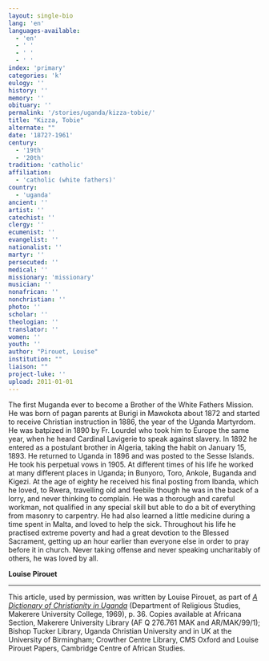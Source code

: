 ```yaml
---
layout: single-bio
lang: 'en'
languages-available:
  - 'en'
  - ' '
  - ' '
  - ' '
index: 'primary'
categories: 'k'
eulogy: ''
history: ''
memory: ''
obituary: ''
permalink: '/stories/uganda/kizza-tobie/'
title: "Kizza, Tobie"
alternate: ""
date: '1872?-1961'
century:
  - '19th'
  - '20th'
tradition: 'catholic'
affiliation:
  - 'catholic (white fathers)'
country:
  - 'uganda'
ancient: ''
artist: ''
catechist: ''
clergy: ''
ecumenist: ''
evangelist: ''
nationalist: ''
martyr: ''
persecuted: ''
medical: ''
missionary: 'missionary'
musician: ''
nonafrican: ''
nonchristian: ''
photo: ''
scholar: ''
theologian: ''
translator: ''
women: ''
youth: ''
author: "Pirouet, Louise"
institution: ""
liaison: ""
project-luke: ''
upload: 2011-01-01
---
```





The first Muganda ever to become a Brother of the White Fathers Mission. He was born of pagan parents at Burigi in Mawokota about 1872 and started to receive Christian instruction in 1886, the year of the Uganda Martyrdom. He was batpized in 1890 by Fr. Lourdel who took him to Europe the same year, when he heard Cardinal Lavigerie to speak against slavery. In 1892 he entered as a postulant brother in Algeria, taking the habit on January 15, 1893. He returned to Uganda in 1896 and was posted to the Sesse Islands. He took his perpetual vows in 1905. At different times of his life he worked at many different places in Uganda; in Bunyoro, Toro, Ankole, Buganda and Kigezi. At the age of eighty he received his final posting from Ibanda, which he loved, to Rwera, travelling old and feebile though he was in the back of a lorry, and never thinking to complain. He was a thorough and careful workman, not qualified in any special skill but able to do a bit of everything from masonry to carpentry. He had also learned a little medicine during a time spent in Malta, and loved to help the sick. Throughout his life he practised extreme poverty and had a great devotion to the Blessed Sacrament, getting up an hour earlier than everyone else in order to pray before it in church. Never taking offense and never speaking uncharitably of others, he was loved by all.

**Louise Pirouet**

---

This article, used by permission, was written by Louise Pirouet, as part of [*A Dictionary of Christianity in Uganda*](../pirouet-foreword/) (Department of Religious Studies, Makerere University College, 1969), p. 36. Copies available at Africana Section, Makerere University Library (AF Q 276.761 MAK and AR/MAK/99/1); Bishop Tucker Library, Uganda Christian University and in UK at the University of Birmingham; Crowther Centre Library, CMS Oxford and Louise Pirouet Papers, Cambridge Centre of African Studies.
